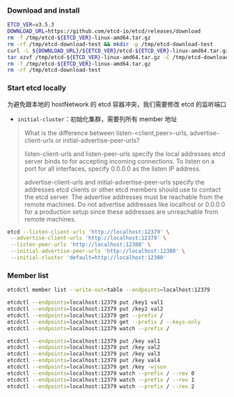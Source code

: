 ### Download and install

```sh
ETCD_VER=v3.5.3
DOWNLOAD_URL=https://github.com/etcd-io/etcd/releases/download
rm -f /tmp/etcd-${ETCD_VER}-linux-amd64.tar.gz
rm -rf /tmp/etcd-download-test && mkdir -p /tmp/etcd-download-test
curl -L ${DOWNLOAD_URL}/${ETCD_VER}/etcd-${ETCD_VER}-linux-amd64.tar.gz -o /tmp/etcd-${ETCD_VER}-linux-amd64.tar.gz
tar xzvf /tmp/etcd-${ETCD_VER}-linux-amd64.tar.gz -C /tmp/etcd-download-test --strip-components=1
rm -f /tmp/etcd-${ETCD_VER}-linux-amd64.tar.gz
rm -rf /tmp/etcd-download-test
```

### Start etcd locally

为避免跟本地的 hostNetwork 的 etcd 容器冲突，我们需要修改 etcd 的监听端口

- `initial-cluster`：初始化集群，需要列所有 member 地址

> What is the difference between listen-<client,peer>-urls, advertise-client-urls or initial-advertise-peer-urls?
>
> listen-client-urls and listen-peer-urls specify the local addresses etcd server binds to for accepting incoming connections. To listen on a port for all interfaces, specify 0.0.0.0 as the listen IP address.
>
> advertise-client-urls and initial-advertise-peer-urls specify the addresses etcd clients or other etcd members should use to contact the etcd server. The advertise addresses must be reachable from the remote machines. Do not advertise addresses like localhost or 0.0.0.0 for a production setup since these addresses are unreachable from remote machines.

```sh
etcd --listen-client-urls 'http://localhost:12379' \
 --advertise-client-urls 'http://localhost:12379' \
 --listen-peer-urls 'http://localhost:12380' \
 --initial-advertise-peer-urls 'http://localhost:12380' \
 --initial-cluster 'default=http://localhost:12380'
```

### Member list

```sh
etcdctl member list --write-out=table --endpoints=localhost:12379
```

```sh
etcdctl --endpoints=localhost:12379 put /key1 val1
etcdctl --endpoints=localhost:12379 put /key2 val2
etcdctl --endpoints=localhost:12379 get --prefix /
etcdctl --endpoints=localhost:12379 get --prefix / --keys-only
etcdctl --endpoints=localhost:12379 watch --prefix /
```

```sh
etcdctl --endpoints=localhost:12379 put /key val1
etcdctl --endpoints=localhost:12379 put /key val2
etcdctl --endpoints=localhost:12379 put /key val3
etcdctl --endpoints=localhost:12379 put /key val4
etcdctl --endpoints=localhost:12379 get /key -wjson
etcdctl --endpoints=localhost:12379 watch --prefix / --rev 0
etcdctl --endpoints=localhost:12379 watch --prefix / --rev 1
etcdctl --endpoints=localhost:12379 watch --prefix / --rev 2
```
